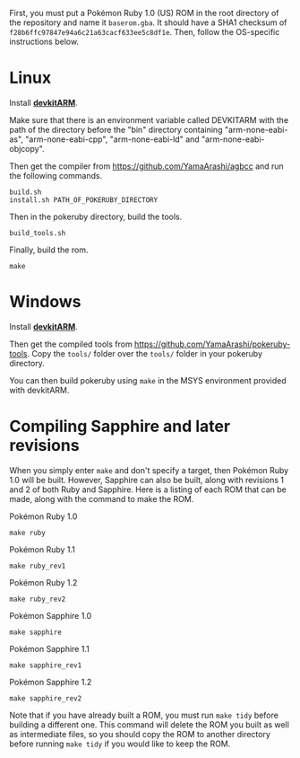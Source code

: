 First, you must put a Pokémon Ruby 1.0 (US) ROM in the root directory of the repository and name it `baserom.gba`. It should have a SHA1 checksum of `f28b6ffc97847e94a6c21a63cacf633ee5c8df1e`. Then, follow the OS-specific instructions below.

# Linux

Install [**devkitARM**](http://mirror.clarkson.edu/devkitPro/devkitARM/devkitARM_r45/).

Make sure that there is an environment variable called DEVKITARM with the path of the directory before the "bin" directory containing "arm-none-eabi-as", "arm-none-eabi-cpp", "arm-none-eabi-ld" and "arm-none-eabi-objcopy".

Then get the compiler from https://github.com/YamaArashi/agbcc and run the following commands.

	build.sh
	install.sh PATH_OF_POKERUBY_DIRECTORY

Then in the pokeruby directory, build the tools.

	build_tools.sh

Finally, build the rom.

	make

# Windows

Install [**devkitARM**](http://mirror.clarkson.edu/devkitPro/devkitARM/devkitARM_r45/).

Then get the compiled tools from https://github.com/YamaArashi/pokeruby-tools. Copy the `tools/` folder over the `tools/` folder in your pokeruby directory.

You can then build pokeruby using `make` in the MSYS environment provided with devkitARM.

# Compiling Sapphire and later revisions

When you simply enter `make` and don't specify a target, then Pokémon Ruby 1.0 will be built. However, Sapphire can also be built, along with revisions 1 and 2 of both Ruby and Sapphire. Here is a listing of each ROM that can be made, along with the command to make the ROM.

Pokémon Ruby 1.0

	make ruby

Pokémon Ruby 1.1

	make ruby_rev1

Pokémon Ruby 1.2

	make ruby_rev2

Pokémon Sapphire 1.0

	make sapphire

Pokémon Sapphire 1.1

	make sapphire_rev1

Pokémon Sapphire 1.2

	make sapphire_rev2

Note that if you have already built a ROM, you must run `make tidy` before building a different one. This command will delete the ROM you built as well as intermediate files, so you should copy the ROM to another directory before running `make tidy` if you would like to keep the ROM.
